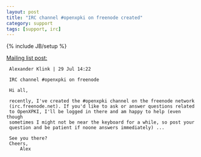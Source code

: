 ```yaml
---
layout: post
title: "IRC channel #openxpki on freenode created"
category: support
tags: [support, irc]
---
```

{% include JB/setup %}

[Mailing list post:](http://permalink.gmane.org/gmane.comp.security.openxpki.user/210) 

	 Alexander Klink | 29 Jul 14:22
	   
	 IRC channel #openxpki on freenode

	 Hi all,

	 recently, I've created the #openxpki channel on the freenode network
	 (irc.freenode.net). If you'd like to ask or answer questions related
	 to OpenXPKI, I'll be logged in there and am happy to help (even though
	 sometimes I might not be near the keyboard for a while, so post your
	 question and be patient if noone answers immediately) ...

	 See you there?
	 Cheers,
	     Alex